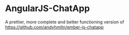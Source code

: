 AngularJS-ChatApp
=================

A prettier, more complete and better functioning version of https://github.com/andyhmltn/ember-js-chatapp
